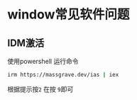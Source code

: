 # window常见软件问题

## IDM激活

使用powershell 运行命令 

``` bash
irm https://massgrave.dev/ias | iex
```

根据提示按`2` 在按 `9`即可
